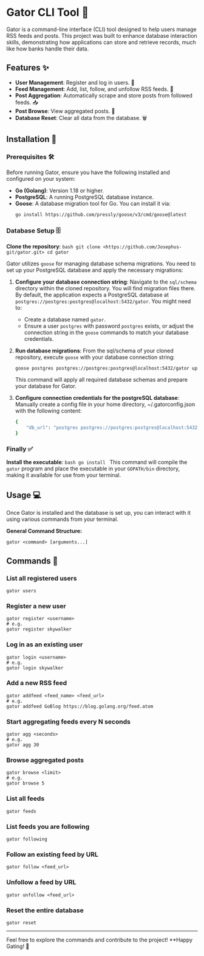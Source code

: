 # Gator CLI Tool 🐊

Gator is a command-line interface (CLI) tool designed to help users manage RSS feeds and posts. This project was built to enhance database interaction skills, demonstrating how applications can store and retrieve records, much like how banks handle their data.

## Features ✨

* **User Management**: Register and log in users. 👤
* **Feed Management**: Add, list, follow, and unfollow RSS feeds. 📰
* **Post Aggregation**: Automatically scrape and store posts from followed feeds. 📥
* **Post Browse**: View aggregated posts. 📖
* **Database Reset**: Clear all data from the database. 🗑️

## Installation 🚀

### Prerequisites 🛠️

Before running Gator, ensure you have the following installed and configured on your system:

* **Go (Golang)**: Version 1.18 or higher.
* **PostgreSQL**: A running PostgreSQL database instance.
* **Goose**: A database migration tool for Go. You can install it via:
    ```bash
    go install https://github.com/pressly/goose/v3/cmd/goose@latest
    ```

### Database Setup 🗄️
  **Clone the repository**:
    ```bash
    git clone <https://github.com/Josephus-git/gator.git>
    cd gator
    ```

Gator utilizes `goose` for managing database schema migrations. You need to set up your PostgreSQL database and apply the necessary migrations:

1.  **Configure your database connection string**:
    Navigate to the `sql/schema` directory within the cloned repository. You will find migration files there. By default, the application expects a PostgreSQL database at `postgres://postgres:postgres@localhost:5432/gator`. You might need to:
    * Create a database named `gator`.
    * Ensure a user `postgres` with password `postgres` exists, or adjust the connection string in the `goose` commands to match your database credentials.

2.  **Run database migrations**:
    From the sql/schema of your cloned repository, execute `goose` with your database connection string:
    ```bash
    goose postgres postgres://postgres:postgres@localhost:5432/gator up
    ```
    This command will apply all required database schemas and prepare your database for Gator.

3. **Configure connection credentials for the postgreSQL database**:
    Manually create a config file in your home directory, ~/.gatorconfig.json with the following content:
   ```bash
   {
       "db_url": "postgres postgres://postgres:postgres@localhost:5432/gator?sslmode=disable"
   }
   ```
     
### Finally ✅
  **Install the executable**:
    ```bash
    go install
    ```
    This command will compile the `gator` program and place the executable in your `GOPATH/bin` directory, making it available for use from your terminal.

## Usage 💻

Once Gator is installed and the database is set up, you can interact with it using various commands from your terminal.

**General Command Structure:**

```
gator <command> [arguments...]
```
## Commands 📜

### List all registered users
```
gator users
```

### Register a new user
```
gator register <username>
# e.g.
gator register skywalker
```

### Log in as an existing user
```
gator login <username>
# e.g.
gator login skywalker
```

### Add a new RSS feed
```
gator addfeed <feed_name> <feed_url>
# e.g.
gator addfeed GoBlog https://blog.golang.org/feed.atom
```

### Start aggregating feeds every N seconds
```
gator agg <seconds>
# e.g.
gator agg 30
```

### Browse aggregated posts
```
gator browse <limit>
# e.g.
gator browse 5
```

### List all feeds
```
gator feeds
```

### List feeds you are following
```
gator following
```

### Follow an existing feed by URL
```
gator follow <feed_url>
```

### Unfollow a feed by URL
```
gator unfollow <feed_url>
```

### Reset the entire database
```
gator reset
```

---
Feel free to explore the commands and contribute to the project!
**Happy Gating! 🎉




